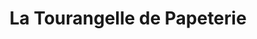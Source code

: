 ---
title: "La Tourangelle de Papeterie"
url: /tours/la-tourangelle-de-papeterie/
shop: fournitures de bureau
---